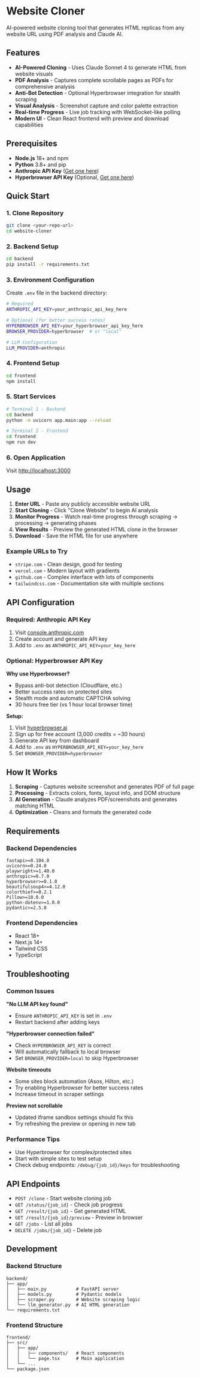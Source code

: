 # Website Cloner

AI-powered website cloning tool that generates HTML replicas from any website URL using PDF analysis and Claude AI.

## Features

-  **AI-Powered Cloning** - Uses Claude Sonnet 4 to generate HTML from website visuals
-  **PDF Analysis** - Captures complete scrollable pages as PDFs for comprehensive analysis
-  **Anti-Bot Detection** - Optional Hyperbrowser integration for stealth scraping
-  **Visual Analysis** - Screenshot capture and color palette extraction
-  **Real-time Progress** - Live job tracking with WebSocket-like polling
-  **Modern UI** - Clean React frontend with preview and download capabilities

## Prerequisites

- **Node.js** 18+ and npm
- **Python** 3.8+ and pip
- **Anthropic API Key** ([Get one here](https://console.anthropic.com/))
- **Hyperbrowser API Key** (Optional, [Get one here](https://hyperbrowser.ai/))

## Quick Start

### 1. Clone Repository
```bash
git clone <your-repo-url>
cd website-cloner
```

### 2. Backend Setup
```bash
cd backend
pip install -r requirements.txt
```

### 3. Environment Configuration
Create `.env` file in the backend directory:
```bash
# Required
ANTHROPIC_API_KEY=your_anthropic_api_key_here

# Optional (for better success rates)
HYPERBROWSER_API_KEY=your_hyperbrowser_api_key_here
BROWSER_PROVIDER=hyperbrowser  # or "local"

# LLM Configuration
LLM_PROVIDER=anthropic
```

### 4. Frontend Setup
```bash
cd frontend
npm install
```

### 5. Start Services
```bash
# Terminal 1 - Backend
cd backend
python -m uvicorn app.main:app --reload

# Terminal 2 - Frontend  
cd frontend
npm run dev
```

### 6. Open Application
Visit [http://localhost:3000](http://localhost:3000)

## Usage

1. **Enter URL** - Paste any publicly accessible website URL
2. **Start Cloning** - Click "Clone Website" to begin AI analysis
3. **Monitor Progress** - Watch real-time progress through scraping → processing → generating phases
4. **View Results** - Preview the generated HTML clone in the browser
5. **Download** - Save the HTML file for use anywhere

### Example URLs to Try
- `stripe.com` - Clean design, good for testing
- `vercel.com` - Modern layout with gradients
- `github.com` - Complex interface with lots of components
- `tailwindcss.com` - Documentation site with multiple sections

## API Configuration

### Required: Anthropic API Key
1. Visit [console.anthropic.com](https://console.anthropic.com/)
2. Create account and generate API key
3. Add to `.env` as `ANTHROPIC_API_KEY=your_key_here`

### Optional: Hyperbrowser API Key
**Why use Hyperbrowser?**
- Bypass anti-bot detection (Cloudflare, etc.)
- Better success rates on protected sites
- Stealth mode and automatic CAPTCHA solving
- 30 hours free tier (vs 1 hour local browser time)

**Setup:**
1. Visit [hyperbrowser.ai](https://hyperbrowser.ai/)
2. Sign up for free account (3,000 credits = ~30 hours)
3. Generate API key from dashboard
4. Add to `.env` as `HYPERBROWSER_API_KEY=your_key_here`
5. Set `BROWSER_PROVIDER=hyperbrowser`

## How It Works

1. **Scraping** - Captures website screenshot and generates PDF of full page
2. **Processing** - Extracts colors, fonts, layout info, and DOM structure  
3. **AI Generation** - Claude analyzes PDF/screenshots and generates matching HTML
4. **Optimization** - Cleans and formats the generated code

## Requirements

### Backend Dependencies
```
fastapi>=0.104.0
uvicorn>=0.24.0
playwright>=1.40.0
anthropic>=0.7.0
hyperbrowser>=0.1.0
beautifulsoup4>=4.12.0
colorthief>=0.2.1
Pillow>=10.0.0
python-dotenv>=1.0.0
pydantic>=2.5.0
```

### Frontend Dependencies
- React 18+
- Next.js 14+
- Tailwind CSS
- TypeScript

## Troubleshooting

### Common Issues

**"No LLM API key found"**
- Ensure `ANTHROPIC_API_KEY` is set in `.env`
- Restart backend after adding keys

**"Hyperbrowser connection failed"**
- Check `HYPERBROWSER_API_KEY` is correct
- Will automatically fallback to local browser
- Set `BROWSER_PROVIDER=local` to skip Hyperbrowser

**Website timeouts**
- Some sites block automation (Asos, Hilton, etc.)
- Try enabling Hyperbrowser for better success rates
- Increase timeout in scraper settings

**Preview not scrollable**
- Updated iframe sandbox settings should fix this
- Try refreshing the preview or opening in new tab

### Performance Tips

- Use Hyperbrowser for complex/protected sites
- Start with simple sites to test setup
- Check debug endpoints: `/debug/{job_id}/keys` for troubleshooting

## API Endpoints

- `POST /clone` - Start website cloning job
- `GET /status/{job_id}` - Check job progress
- `GET /result/{job_id}` - Get generated HTML
- `GET /result/{job_id}/preview` - Preview in browser
- `GET /jobs` - List all jobs
- `DELETE /jobs/{job_id}` - Delete job

## Development

### Backend Structure
```
backend/
├── app/
│   ├── main.py           # FastAPI server
│   ├── models.py         # Pydantic models
│   ├── scraper.py        # Website scraping logic
│   └── llm_generator.py  # AI HTML generation
└── requirements.txt
```

### Frontend Structure  
```
frontend/
├── src/
│   ├── app/
│   │   ├── components/   # React components
│   │   └── page.tsx      # Main application
│   └── ...
└── package.json
```